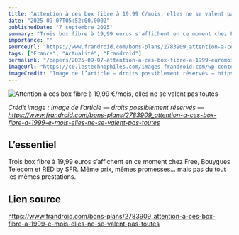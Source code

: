 ```yaml
---
title: "Attention à ces box fibre à 19,99 €/mois, elles ne se valent pas toutes"
date: "2025-09-07T05:52:00.000Z"
publishedDate: "7 septembre 2025"
summary: "Trois box fibre à 19,99 euros s’affichent en ce moment chez Free, Bouygues Telecom et RED by SFR. Même prix, mêmes promesses… mais pas du tout les mêmes prestations."
importance: ""
sourceUrl: "https://www.frandroid.com/bons-plans/2783909_attention-a-ces-box-fibre-a-1999-e-mois-elles-ne-se-valent-pas-toutes"
tags: ["France", "Actualité", "Frandroid"]
permalink: "/papers/2025-09-07-attention-a-ces-box-fibre-a-1999-euromois-elles-ne-se-valent-pas-toutes"
imageUrl: "https://c0.lestechnophiles.com/images.frandroid.com/wp-content/uploads/2025/09/5g-1.jpg?resize=1600,900&key=61e11172&watermark"
imageCredit: "Image de l’article — droits possiblement réservés — https://www.frandroid.com/bons-plans/2783909_attention-a-ces-box-fibre-a-1999-e-mois-elles-ne-se-valent-pas-toutes"
---
```


![Attention à ces box fibre à 19,99 €/mois, elles ne se valent pas toutes](https://c0.lestechnophiles.com/images.frandroid.com/wp-content/uploads/2025/09/5g-1.jpg?resize=1600,900&key=61e11172&watermark)

*Crédit image : Image de l’article — droits possiblement réservés — https://www.frandroid.com/bons-plans/2783909_attention-a-ces-box-fibre-a-1999-e-mois-elles-ne-se-valent-pas-toutes*

## L’essentiel

Trois box fibre à 19,99 euros s’affichent en ce moment chez Free, Bouygues Telecom et RED by SFR. Même prix, mêmes promesses… mais pas du tout les mêmes prestations.

## Lien source

https://www.frandroid.com/bons-plans/2783909_attention-a-ces-box-fibre-a-1999-e-mois-elles-ne-se-valent-pas-toutes
